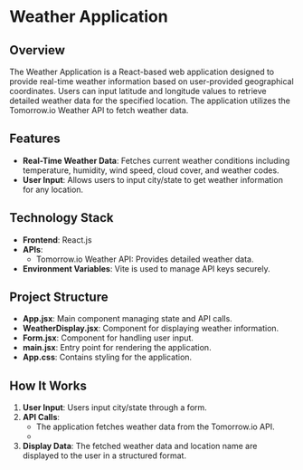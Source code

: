 # Weather Application

## Overview

The Weather Application is a React-based web application designed to provide real-time weather information based on user-provided geographical coordinates. Users can input latitude and longitude values to retrieve detailed weather data for the specified location. The application utilizes the Tomorrow.io Weather API to fetch weather data.

## Features

- **Real-Time Weather Data**: Fetches current weather conditions including temperature, humidity, wind speed, cloud cover, and weather codes.
- **User Input**: Allows users to input city/state to get weather information for any location.

## Technology Stack

- **Frontend**: React.js
- **APIs**:
  - Tomorrow.io Weather API: Provides detailed weather data.
- **Environment Variables**: Vite is used to manage API keys securely.

## Project Structure

- **App.jsx**: Main component managing state and API calls.
- **WeatherDisplay.jsx**: Component for displaying weather information.
- **Form.jsx**: Component for handling user input.
- **main.jsx**: Entry point for rendering the application.
- **App.css**: Contains styling for the application.

## How It Works

1. **User Input**: Users input city/state through a form.
2. **API Calls**:
   - The application fetches weather data from the Tomorrow.io API.
   - 
3. **Display Data**: The fetched weather data and location name are displayed to the user in a structured format.

